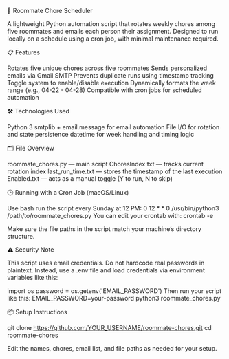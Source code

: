 🧹 Roommate Chore Scheduler

A lightweight Python automation script that rotates weekly chores among five roommates and emails each person their assignment. Designed to run locally on a schedule using a cron job, with minimal maintenance required.

📋 Features

Rotates five unique chores across five roommates
Sends personalized emails via Gmail SMTP
Prevents duplicate runs using timestamp tracking
Toggle system to enable/disable execution
Dynamically formats the week range (e.g., 04-22 - 04-28)
Compatible with cron jobs for scheduled automation

🛠️ Technologies Used

Python 3
smtplib + email.message for email automation
File I/O for rotation and state persistence
datetime for week handling and timing logic

🗂️ File Overview

roommate_chores.py — main script
ChoresIndex.txt — tracks current rotation index
last_run_time.txt — stores the timestamp of the last execution
Enabled.txt — acts as a manual toggle (Y to run, N to skip)

🕒 Running with a Cron Job (macOS/Linux)

Use bash run the script every Sunday at 12 PM:
0 12 * * 0 /usr/bin/python3 /path/to/roommate_chores.py
You can edit your crontab with:
crontab -e

Make sure the file paths in the script match your machine’s directory structure.

⚠️ Security Note

This script uses email credentials. Do not hardcode real passwords in plaintext.
Instead, use a .env file and load credentials via environment variables like this:

import os
password = os.getenv('EMAIL_PASSWORD')
Then run your script like this:
EMAIL_PASSWORD=your-password python3 roommate_chores.py

📦 Setup Instructions

git clone https://github.com/YOUR_USERNAME/roommate-chores.git
cd roommate-chores

Edit the names, chores, email list, and file paths as needed for your setup.

